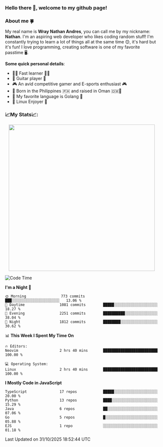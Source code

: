 ### **Hello there 👋, welcome to my github page!**

### **About me 🍀**

My real name is **Wray Nathan Andres**, you can call me by my nickname: **Nathan**. I'm an aspiring web developer who likes coding random stuff! I'm constantly trying to learn a lot of things all at the same time 😊, it's hard but it's fun! I love programming, creating software is one of my favorite passtime 🖥️.

<!-- <img src="https://pbs.twimg.com/media/FYEVH6GaAAE064l?format=jpg&name=medium" width="425" height="215" align="right" /> -->

**Some quick personal details**:

- 🚗💨 Fast learner 🚗💨
- 🎸 Guitar player 🎸
- 🎮 An avid competitive gamer and E-sports enthusiast 🎮
- 🐤 Born in the Philippines 🇵🇭 and raised in Oman 🇴🇲🐤
- 🦦 My favorite language is Golang 🦦
- 🐧 Linux Enjoyer 🐧

### **📈My Stats📈:**

<div style="display: flex; justify-content: center;">
    <img src="https://github-readme-stats.vercel.app/api?username=Ethea2&show_icons=true&count_private=true&theme=midnight-purple&hide_border=true" width="480"/>
    <!-- <img src="https://streak-stats.demolab.com?user=Ethea2&theme=midnight-purple&hide_border=true"/> -->
</div>

<!-- ### **⏲️This week I spent my time on⏲️:** -->
<!---->
<!-- ![Ethea's Waka Stats](https://github-readme-stats.vercel.app/api/wakatime?username=Ethea2&theme=midnight-purple&count_private=true&layout=compact) -->

<!--START_SECTION:waka-->
![Code Time](http://img.shields.io/badge/Code%20Time-749%20hrs%2010%20mins-blue)

**I'm a Night 🦉** 

```text
🌞 Morning                773 commits         ███░░░░░░░░░░░░░░░░░░░░░░   13.06 % 
🌆 Daytime                1081 commits        █████░░░░░░░░░░░░░░░░░░░░   18.27 % 
🌃 Evening                2251 commits        ██████████░░░░░░░░░░░░░░░   38.04 % 
🌙 Night                  1812 commits        ████████░░░░░░░░░░░░░░░░░   30.62 % 
```


📊 **This Week I Spent My Time On** 

```text
🔥 Editors: 
Neovim                   2 hrs 40 mins       █████████████████████████   100.00 % 

💻 Operating System: 
Linux                    2 hrs 40 mins       █████████████████████████   100.00 % 
```

**I Mostly Code in JavaScript** 

```text
TypeScript               17 repos            █████░░░░░░░░░░░░░░░░░░░░   20.00 % 
Python                   13 repos            ████░░░░░░░░░░░░░░░░░░░░░   15.29 % 
Java                     6 repos             ██░░░░░░░░░░░░░░░░░░░░░░░   07.06 % 
Go                       5 repos             █░░░░░░░░░░░░░░░░░░░░░░░░   05.88 % 
EJS                      1 repo              ░░░░░░░░░░░░░░░░░░░░░░░░░   01.18 % 
```




 Last Updated on 31/10/2025 18:52:44 UTC
<!--END_SECTION:waka-->
